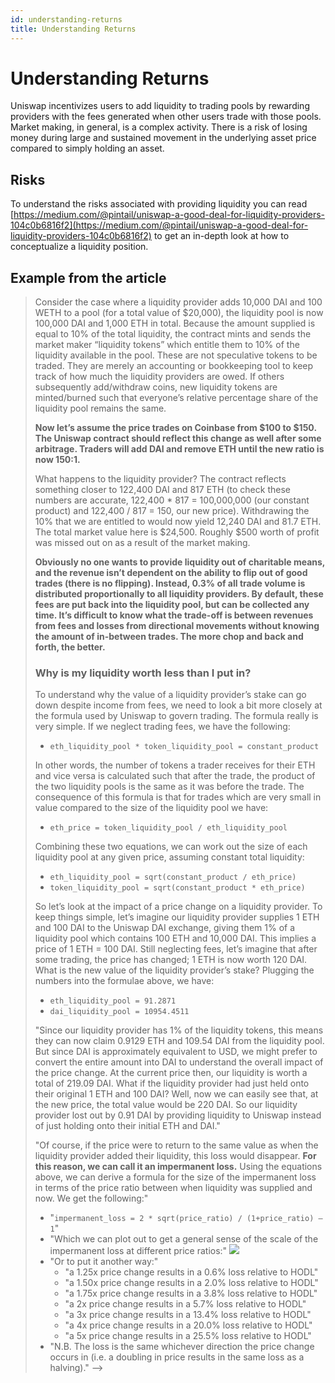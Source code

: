 ```yaml
---
id: understanding-returns
title: Understanding Returns
---
```


# Understanding Returns

Uniswap incentivizes users to add liquidity to trading pools by rewarding providers with the fees generated when other users trade with those pools. Market making, in general, is a complex activity. There is a risk of losing money during large and sustained movement in the underlying asset price compared to simply holding an asset.

## Risks

To understand the risks associated with providing liquidity you can read [https://medium.com/@pintail/uniswap-a-good-deal-for-liquidity-providers-104c0b6816f2](https://medium.com/@pintail/uniswap-a-good-deal-for-liquidity-providers-104c0b6816f2) to get an in-depth look at how to conceptualize a liquidity position.

## Example from the article

> Consider the case where a liquidity provider adds 10,000 DAI and 100 WETH to a pool (for a total value of $20,000), the liquidity pool is now 100,000 DAI and 1,000 ETH in total. Because the amount supplied is equal to 10% of the total liquidity, the contract mints and sends the market maker “liquidity tokens” which entitle them to 10% of the liquidity available in the pool. These are not speculative tokens to be traded. They are merely an accounting or bookkeeping tool to keep track of how much the liquidity providers are owed. If others subsequently add/withdraw coins, new liquidity tokens are minted/burned such that everyone’s relative percentage share of the liquidity pool remains the same.
>
> **Now let’s assume the price trades on Coinbase from $100 to $150. The Uniswap contract should reflect this change as well after some arbitrage. Traders will add DAI and remove ETH until the new ratio is now 150:1.**
>
> What happens to the liquidity provider? The contract reflects something closer to 122,400 DAI and 817 ETH (to check these numbers are accurate, 122,400 \* 817 = 100,000,000 (our constant product) and 122,400 / 817 = 150, our new price). Withdrawing the 10% that we are entitled to would now yield 12,240 DAI and 81.7 ETH. The total market value here is $24,500. Roughly $500 worth of profit was missed out on as a result of the market making.
>
> **Obviously no one wants to provide liquidity out of charitable means, and the revenue isn’t dependent on the ability to flip out of good trades (there is no flipping). Instead, 0.3% of all trade volume is distributed proportionally to all liquidity providers. By default, these fees are put back into the liquidity pool, but can be collected any time. It’s difficult to know what the trade-off is between revenues from fees and losses from directional movements without knowing the amount of in-between trades. The more chop and back and forth, the better.**
>
> ### Why is my liquidity worth less than I put in?
>
> To understand why the value of a liquidity provider’s stake can go down despite income from fees, we need to look a bit more closely at the formula used by Uniswap to govern trading. The formula really is very simple. If we neglect trading fees, we have the following:
>
> * `eth_liquidity_pool * token_liquidity_pool = constant_product`
>
> In other words, the number of tokens a trader receives for their ETH and vice versa is calculated such that after the trade, the product of the two liquidity pools is the same as it was before the trade. The consequence of this formula is that for trades which are very small in value compared to the size of the liquidity pool we have:
>
> * `eth_price = token_liquidity_pool / eth_liquidity_pool`
>
> Combining these two equations, we can work out the size of each liquidity pool at any given price, assuming constant total liquidity:
>
> * `eth_liquidity_pool = sqrt(constant_product / eth_price)`
> * `token_liquidity_pool = sqrt(constant_product * eth_price)`
>
> So let’s look at the impact of a price change on a liquidity provider. To keep things simple, let’s imagine our liquidity provider supplies 1 ETH and 100 DAI to the Uniswap DAI exchange, giving them 1% of a liquidity pool which contains 100 ETH and 10,000 DAI. This implies a price of 1 ETH = 100 DAI. Still neglecting fees, let’s imagine that after some trading, the price has changed; 1 ETH is now worth 120 DAI. What is the new value of the liquidity provider’s stake? Plugging the numbers into the formulae above, we have:
>
> * `eth_liquidity_pool = 91.2871`
> * `dai_liquidity_pool = 10954.4511`
>
> "Since our liquidity provider has 1% of the liquidity tokens, this means they can now claim 0.9129 ETH and 109.54 DAI from the liquidity pool. But since DAI is approximately equivalent to USD, we might prefer to convert the entire amount into DAI to understand the overall impact of the price change. At the current price then, our liquidity is worth a total of 219.09 DAI. What if the liquidity provider had just held onto their original 1 ETH and 100 DAI? Well, now we can easily see that, at the new price, the total value would be 220 DAI. So our liquidity provider lost out by 0.91 DAI by providing liquidity to Uniswap instead of just holding onto their initial ETH and DAI."
>
> "Of course, if the price were to return to the same value as when the liquidity provider added their liquidity, this loss would disappear. **For this reason, we can call it an impermanent loss.** Using the equations above, we can derive a formula for the size of the impermanent loss in terms of the price ratio between when liquidity was supplied and now. We get the following:"
>
> * "`impermanent_loss = 2 * sqrt(price_ratio) / (1+price_ratio) — 1`"
> * "Which we can plot out to get a general sense of the scale of the impermanent loss at different price ratios:" ![](https://firebasestorage.googleapis.com/v0/b/firescript-577a2.appspot.com/o/imgs%2Fapp%2Fdnazarov%2FOscQ\_nmzbA.png?alt=media\&token=4dff866e-a740-4121-9da4-9c9105baa404)
> * "Or to put it another way:"
>   * "a 1.25x price change results in a 0.6% loss relative to HODL"
>   * "a 1.50x price change results in a 2.0% loss relative to HODL"
>   * "a 1.75x price change results in a 3.8% loss relative to HODL"
>   * "a 2x price change results in a 5.7% loss relative to HODL"
>   * "a 3x price change results in a 13.4% loss relative to HODL"
>   * "a 4x price change results in a 20.0% loss relative to HODL"
>   * "a 5x price change results in a 25.5% loss relative to HODL"
> * "N.B. The loss is the same whichever direction the price change occurs in (i.e. a doubling in price results in the same loss as a halving)." -->

